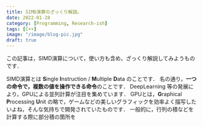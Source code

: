 ```yaml
---
title: SIMD演算のざっくり解説。
date: 2022-01-28
category: [Programming, Research-ish]
tags: [C++]
image: "/image/blog-pic.jpg"
draft: true
---
```


この記事は，SIMD演算について，使い方も含め，ざっくり解説してみようものです．

SIMD演算とは **S**ingle **I**nstruction / **M**ultiple **D**ata のことです．
名の通り，**一つの命令で，複数の値を操作できる命令**のことです．
DeepLearning 等の発展により，GPUによる並列計算が注目を集めています．
GPUとは，**G**raphical **P**rocessing **U**nit の略で，ゲームなどの美しいグラフィックを効率よく描写したいよね，そんな気持ちで開発されていたものです．
一般的に，行列の積などを計算する際に部分積の箇所を


